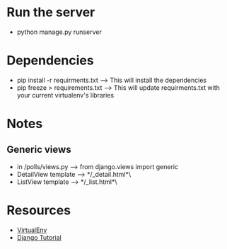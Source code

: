 

# Run the server
- python manage.py runserver

# Dependencies
- pip install -r requirments.txt --> This will install the dependencies
- pip freeze > requirements.txt --> This will update requirments.txt with your current virtualenv's libraries

# Notes

## Generic views
- in /polls/views.py --> from django.views import generic
- DetailView template --> \*<app name>/<model name>_detail.html*\
- ListView template --> \*<app name>/<model name>_list.html*\

# Resources
- [VirtualEnv](http://docs.python-guide.org/en/latest/dev/virtualenvs/)
- [Django Tutorial](https://docs.djangoproject.com/en/1.8/intro/tutorial01/)
